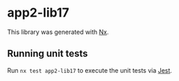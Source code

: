 # app2-lib17

This library was generated with [Nx](https://nx.dev).

## Running unit tests

Run `nx test app2-lib17` to execute the unit tests via [Jest](https://jestjs.io).
